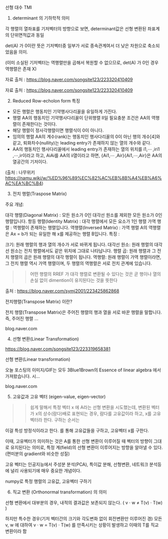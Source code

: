 선형 대수 TMI
 

1. determinant 의 기하학적 의미

각 행렬의 열좌표를 기저벡터의 방향으로 보면, determinant값은 선형 변환된 좌표계의 단위면적값과 동일

det(A) 가 0이란 뜻은 기저벡터중 일부가 서로 종속관계여서 더 낮은 차원으로 축소되었음을 의미.

(이미 소실된 기저벡터는 역행렬만을 곱해서 복원할 수 없으므로, det(A) 가 0인 경우 역행렬은 존재 X)


자료 출처 : https://blog.naver.com/songsite123/223320410409
 


자료 출처 : https://blog.naver.com/songsite123/223320410409
 

2. Reduced Row-echolon form 특징

 - 모든 행렬은 행동치인 기약행사다리꼴을 유일하게 가진다.
 - 행렬 AA의 행동치인 기약행사다리꼴이 단위행렬 II일 필요충분 조건은 AA의 역행렬이 존재한다는 것이다.
 - 해당 행렬이 정사각행렬이면 행렬식이 0이 아니다.
 - 임의의 행렬 AA의 계수(rank)는 행동치인 행사다리꼴의 0이 아닌 행의 개수[4]와 같고, 퇴화차수(nullity)는 leading entry가 존재하지 않는 열의 개수와 같다.
 - AA의 행동치인 행사다리꼴에서 leading entry가 존재하는 열의 위치를 i1,⋯ ,iri1​,⋯,ir​이라고 하고, AiAi​를 AA의 ii열이라고 하면, {Ai1,⋯ ,Air}{Ai1​​,⋯,Air​​}은 AA의 열공간의 기저이다.

(출처 : 나무위키 https://namu.wiki/w/%ED%96%89%EC%82%AC%EB%8B%A4%EB%A6%AC%EA%BC%B4)

 

3. 전치 행렬(Traspose Matrix)

 

주요 개념:

대각 행렬(Diagonal Matrix) : 모든 원소가 0인 대각선 원소를 제외한 모든 원소가 0인 행렬입니다.
항등 행렬(Identity Matrix) : 대각 행렬에서 모든 요소가 1인 행렬
가역 행렬 : 역행렬이 존재하는 행렬입니다.
역행렬(Inversed Matrix) : 가역 행렬 A의 역행렬은 Ax = b가 되는 유일한 해 x를 제공하는 행렬 B입니다.
특징 :

크기: 원래 행렬의 행과 열의 개수가 서로 바뀌게 됩니다.
대각선 원소: 원래 행렬의 대각선 원소는 전치 행렬에서도 같은 위치에 그대로 나타납니다.
행렬 곱: 원래 행렬과 그 전치 행렬의 곱은 원래 행렬의 대각 행렬이 됩니다.
역행렬: 원래 행렬이 가역 행렬이라면, 그 전치 행렬 역시 가역 행렬이며, 두 행렬의 역행렬은 서로 전치 관계에 있습니다.
>> 어떤 행렬의 RREF 가 대각 행렬로 변환될 수 있다는 것은 곧 행이나 열의 손실 없이 dimention이 유지된다는 것을 뜻한다

출처 : https://blog.naver.com/symj2001/223425862868

 
전치행렬(Transpose Matrix) 이란?

전치 행렬(Transpose Matrix)은 주어진 행렬의 행과 열을 서로 바꾼 행렬을 말합니다. 즉, 주어진 행렬 ...

blog.naver.com
 

 

4. 선형 변환(Linear Transformation)

https://blog.naver.com/songsite123/223319658381 

 
선형 변환(Linear transformation)

오늘 포스팅의 이미지/GIF는 모두 3Blue1Brown의 Essence of linear algebra 에서 가져왔습니다. 시...

blog.naver.com
 

5. 고유값과 고유 벡터 (eigen-value, eigen-vector)



 

>> 쉽게 말해서 특정 벡터 x 에 A라는 선형 변환을 시도했는데, 변환된 벡터가 x의 상수(람다)배로 표현되는 경우, 람다를 고유값이라 하고, x를 고유 벡터라 한다. 구하는 순서는


이걸 특성 방정식이라고 한다.
를 통해 고유값들을 구하고, 고유벡터 x를 구한다.

이때, 고유벡터가 의미하는 것은 A를 통한 선형 변환이 이루어질 때 벡터의 방향이 그대로 유지된다는 의미로, 특정 계(field)의 선형 변환이 이루어지는 방향을 알아낼 수 있다. (편미분의 gradient와 비슷한 성질)

 

 

고유 벡터는 인공지능에서 주성분 분석(PCA), 특이값 분해, 선형변환, 네트워크 분석등에 널리 사용되기에 매우 중요한 개념이다.


numpy로 특정 행렬의 고유값, 고유벡터 구하기
 

6. 직교 변환 (Orthonormal transformation) 의 의미

선형 변환에서 대부분의 경우, 내적의 결과값은 보존되지 않는다. ( v · w ≠ T(v) · T(w) )

하지만 특수한 경우(기저 벡터간의 크기와 각도변화 없이 회전변환만 이루어진 경) 모든 v, w 에 대하여 v · w = T(v) · T(w) 를 만족시키는 상황이 발생하고 이때의 T를 직교 변환이라 함